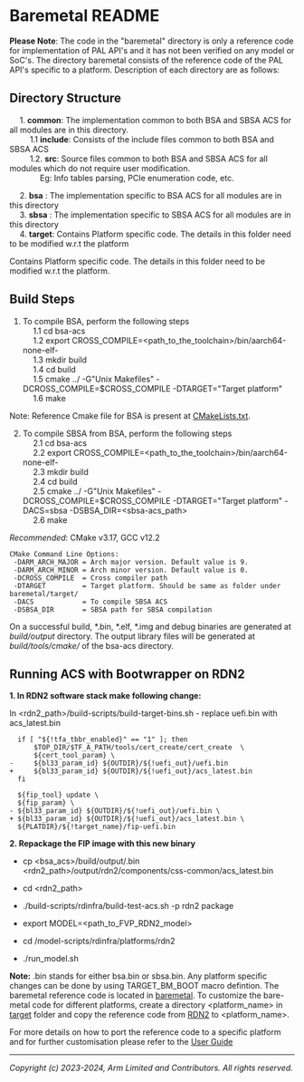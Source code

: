 # Baremetal README
**Please Note**: The code in the "baremetal" directory is only a reference code for implementation of PAL API's and it has not been verified on any model or SoC's.
The directory baremetal consists of the reference code of the PAL API's specific to a platform.
Description of each directory are as follows:

## Directory Structure
&emsp; 1. **common**: The implementation common to both BSA and SBSA ACS for all modules are in this directory.\
&emsp; &emsp; 1.1 **include**: Consists of the include files common to both BSA and SBSA ACS \
&emsp; &emsp; 1.2. **src**: Source files common to both BSA and SBSA ACS for all modules which do not require user modification.\
&emsp; &emsp; &emsp; Eg: Info tables parsing, PCIe enumeration code, etc.

&emsp; 2. **bsa**   : The implementation specific to BSA ACS for all modules are in this directory \
&emsp; 3. **sbsa**  : The implementation specific to SBSA ACS for all modules are in this directory \
&emsp; 4. **target**: Contains Platform specific code. The details in this folder need to be modified w.r.t the platform

Contains Platform specific code. The details in this folder need to be modified w.r.t the platform.

## Build Steps

1. To compile BSA, perform the following steps \
&emsp; 1.1 cd bsa-acs \
&emsp; 1.2 export CROSS_COMPILE=<path_to_the_toolchain>/bin/aarch64-none-elf- \
&emsp; 1.3 mkdir build \
&emsp; 1.4 cd build \
&emsp; 1.5 cmake ../ -G"Unix Makefiles" -DCROSS_COMPILE=$CROSS_COMPILE -DTARGET="Target platform" \
&emsp; 1.6 make

Note: Reference Cmake file for BSA is present at [CMakeLists.txt](../../CMakeLists.txt).

2. To compile SBSA from BSA, perform the following steps \
&emsp; 2.1 cd bsa-acs \
&emsp; 2.2 export CROSS_COMPILE=<path_to_the_toolchain>/bin/aarch64-none-elf- \
&emsp; 2.3 mkdir build \
&emsp; 2.4 cd build \
&emsp; 2.5 cmake ../ -G"Unix Makefiles" -DCROSS_COMPILE=$CROSS_COMPILE -DTARGET="Target platform" -DACS=sbsa -DSBSA_DIR=<sbsa-acs_path> \
&emsp; 2.6 make

*Recommended*: CMake v3.17, GCC v12.2
```
CMake Command Line Options:
 -DARM_ARCH_MAJOR = Arch major version. Default value is 9.
 -DARM_ARCH_MINOR = Arch minor version. Default value is 0.
 -DCROSS_COMPILE  = Cross compiler path
 -DTARGET         = Target platform. Should be same as folder under baremetal/target/
 -DACS            = To compile SBSA ACS
 -DSBSA_DIR       = SBSA path for SBSA compilation
```

On a successful build, *.bin, *.elf, *.img and debug binaries are generated at *build/output* directory. The output library files will be generated at *build/tools/cmake/* of the bsa-acs directory.

## Running ACS with Bootwrapper on RDN2

**1. In RDN2 software stack make following change:**

  In <rdn2_path>/build-scripts/build-target-bins.sh - replace uefi.bin with acs_latest.bin

```
  if [ "${!tfa_tbbr_enabled}" == "1" ]; then
      $TOP_DIR/$TF_A_PATH/tools/cert_create/cert_create  \
      ${cert_tool_param} \
-     ${bl33_param_id} ${OUTDIR}/${!uefi_out}/uefi.bin
+     ${bl33_param_id} ${OUTDIR}/${!uefi_out}/acs_latest.bin
  fi

  ${fip_tool} update \
  ${fip_param} \
- ${bl33_param_id} ${OUTDIR}/${!uefi_out}/uefi.bin \
+ ${bl33_param_id} ${OUTDIR}/${!uefi_out}/acs_latest.bin \
  ${PLATDIR}/${!target_name}/fip-uefi.bin

```

**2. Repackage the FIP image with this new binary**
- cp <bsa_acs>/build/output/<acs>.bin <rdn2_path>/output/rdn2/components/css-common/acs_latest.bin

- cd <rdn2_path>

- ./build-scripts/rdinfra/build-test-acs.sh -p rdn2 package

- export MODEL=<path_to_FVP_RDN2_model>

- cd <rdn2>/model-scripts/rdinfra/platforms/rdn2

- ./run_model.sh

**Note:** <acs>.bin stands for either bsa.bin or sbsa.bin. Any platform specific changes can be done by using TARGET_BM_BOOT macro defintion. The baremetal reference code is located in [baremetal](.). To customize the bare-metal code for different platforms, create a directory <platform_name> in [target](target/) folder and copy the reference code from [RDN2](target/RDN2) to <platform_name>.


For more details on how to port the reference code to a specific platform and for further customisation please refer to the [User Guide](../../docs/arm_bsa_architecture_compliance_bare-metal_user_guide.pdf)

-----------------

*Copyright (c) 2023-2024, Arm Limited and Contributors. All rights reserved.*
